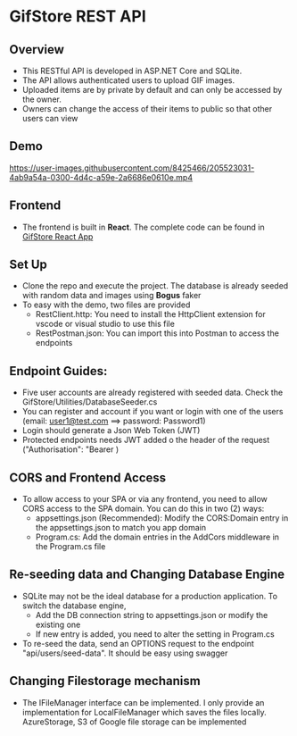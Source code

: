 # GifStore REST API

## Overview
- This RESTful API is developed in ASP.NET Core and SQLite. 
- The API allows authenticated users to upload GIF images. 
- Uploaded items are by private by default and can only be accessed by the owner. 
- Owners can change the access of their items to public so that other users can view

## Demo

https://user-images.githubusercontent.com/8425466/205523031-4ab9a54a-0300-4d4c-a59e-2a6686e0610e.mp4


## Frontend
- The frontend is built in **React**. The complete code can be found in [GifStore React App](https://github.com/salisuwy/gifstore-react-app)

## Set Up
- Clone the repo and execute the project. The database is already seeded with random data and images using **Bogus** faker
- To easy with the demo, two files are provided
  - RestClient.http: You need to install the HttpClient extension for vscode or visual studio to use this file
  - RestPostman.json: You can import this into Postman to access the endpoints 
  
## Endpoint Guides:
- Five user accounts are already registered with seeded data. Check the GifStore/Utilities/DatabaseSeeder.cs 
- You can register and account if you want or login with one of the users (email: user1@test.com ==> password: Password1)
- Login should generate a Json Web Token (JWT)
- Protected endpoints needs JWT added o the header of the request ("Authorisation": "Bearer <token>)

## CORS and Frontend Access
- To allow access to your SPA or via any frontend, you need to allow CORS access to the SPA domain. You can do this in two (2) ways:
  - appsettings.json (Recommended): Modify the CORS:Domain entry in the appsettings.json to match you app domain
  - Program.cs: Add the domain entries in the AddCors middleware in the Program.cs file
  
## Re-seeding data and Changing Database Engine
- SQLite may not be the ideal database for a production application. To switch the database engine,
  - Add the DB connection string to appsettings.json or modify the existing one
  - If new entry is added, you need to alter the setting in Program.cs
- To re-seed the data, send an OPTIONS request to the endpoint "api/users/seed-data". It should be easy using swagger  

## Changing Filestorage mechanism
- The IFileManager interface can be implemented. I only provide an implementation for LocalFileManager which saves the files locally. AzureStorage, S3 of Google file storage can be implemented
